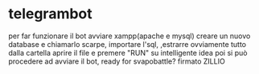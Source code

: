 # telegrambot
per far funzionare il bot avviare xampp(apache e mysql) creare un nuovo database e chiamarlo scarpe, importare l'sql, ,estrarre ovviamente tutto dalla cartella aprire il file e premere "RUN" su intelligente idea poi si può procedere ad avviare il bot, ready for svapobattle?
 firmato ZILLIO
